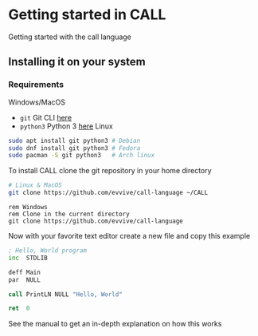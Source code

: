 # Getting started in CALL
Getting started with the call language

## Installing it on your system
### Requirements
Windows/MacOS
 - `git` Git CLI [here](https://git-scm.com/)
 - `python3` Python 3 [here](https://www.python.org/)
Linux
```bash
sudo apt install git python3 # Debian
sudo dnf install git python3 # Fedora
sudo pacman -S git python3   # Arch linux
```

To install CALL clone the git repository in your home directory
```bash
# Linux & MacOS
git clone https://github.com/evvive/call-language ~/CALL
```
```batch
rem Windows
rem Clone in the current directory
git clone https://github.com/evvive/call-language
```

Now with your favorite text editor create a new file and copy this example
```asm
; Hello, World program
inc  STDLIB

deff Main
par  NULL

call PrintLN NULL "Hello, World"

ret  0
```
See the manual to get an in-depth explanation on how this works
